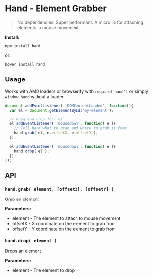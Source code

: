 # Hand - Element Grabber

> No dependencies. Super performant. A micro lib for attaching elements to mouse movement.

__Install:__

```
npm install hand
```

or:

```
bower install hand
```

## Usage

Works with AMD loaders or browserify with `require('hand')` or simply `window.hand` without a loader.

```javascript
document.addEventListener( 'DOMContentLoaded', function(){
  var el = document.getElementById('my-element');

  // Drag and drop for `el`
  el.addEventListener( 'mousedown', function( e ){
    // Tell hand what to grab and where to grab it from
    hand.grab( el, e.offsetX, e.offsetY );
  });

  el.addEventListener( 'mousedown', function( e ){
    hand.drop( el );
  });
});
```

## API

### `hand.grab( element, [offsetX], [offsetY] )`

Grab an element

__Parameters:__

* element - The element to attach to mouse movement
* offsetX - X coordinate on the element to grab from
* offsetY - Y coordinate on the element to grab from

### `hand.drop( element )`

Drops an element

__Parameters:__

* element - The element to drop